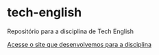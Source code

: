 # tech-english
Repositório para a disciplina de Tech English

<a href="https://augusto1jr.github.io/tech-english/site/index.html" target="_blank">Acesse o site que desenvolvemos para a disciplina</a>
